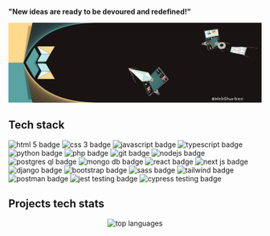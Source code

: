 **"New ideas are ready to be devoured and redefined!"**

![My banner image with a computer screen and shurikens](./webshuriken-banner-2024.png "My banner")

## Tech stack

<p foat="left">
  <img width="120" alt="html 5 badge" src="https://img.shields.io/badge/HTML5-E34F26?style=for-the-badge&logo=html5&logoColor=white" />
  <img width="120" alt="css 3 badge" src="https://img.shields.io/badge/CSS3-1572B6?style=for-the-badge&logo=css3&logoColor=white" />
  <img width="120" alt="javascript badge" src="https://img.shields.io/badge/JavaScript-323330?style=for-the-badge&logo=javascript&logoColor=F7DF1E" />
  <img width="120" alt="typescript badge" src="https://img.shields.io/badge/typescript-20232a?style=for-the-badge&logo=typescript&logoColor=2f73bd" />
  <img width="120" alt="python badge" src="https://img.shields.io/badge/Python-FFD43B?style=for-the-badge&logo=python&logoColor=blue" />
  <img width="120" alt="php badge" src="https://img.shields.io/badge/PHP-777BB4?style=for-the-badge&logo=php&logoColor=white" />
  <img width="120" alt="git badge" src="https://img.shields.io/badge/GIT-E44C30?style=for-the-badge&logo=git&logoColor=white" />
  <img width="120" alt="nodejs badge" src="https://img.shields.io/badge/Node.js-339933?style=for-the-badge&logo=nodedotjs&logoColor=white" />
  <img width="120" alt="postgres ql badge" src="https://img.shields.io/badge/PostgreSQL-316192?style=for-the-badge&logo=postgresql&logoColor=white" />
  <img width="120" alt="mongo db badge" src="https://img.shields.io/badge/MongoDB-4EA94B?style=for-the-badge&logo=mongodb&logoColor=white" />
  <img width="120" alt="react badge" src="https://img.shields.io/badge/React-20232A?style=for-the-badge&logo=react&logoColor=61DAFB" />
  <img width="120" alt="next js badge" src="https://img.shields.io/badge/Nextjs-191313?style=for-the-badge" />
  <img width="120" alt="django badge" src="https://img.shields.io/badge/Django-092E20?style=for-the-badge&logo=django&logoColor=green" />
  <img width="120" alt="bootstrap badge" src="https://img.shields.io/badge/Bootstrap-563D7C?style=for-the-badge&logo=bootstrap&logoColor=white" />
  <img width="120" alt="sass badge" src="https://img.shields.io/badge/Sass-CC6699?style=for-the-badge&logo=sass&logoColor=white" />
  <img width="120" alt="tailwind badge" src="https://img.shields.io/badge/Tailwind-38bdf8?style=for-the-badge" />
  <img width="120" alt="postman badge" src="https://img.shields.io/badge/Postman-FF6C37?style=for-the-badge&logo=Postman&logoColor=white" />
  <img width="120" alt="jest testing badge" src="https://img.shields.io/badge/Jest-C21325?style=for-the-badge&logo=jest&logoColor=white" />
  <img width="120" alt="cypress testing badge" src="https://img.shields.io/badge/Cypress-17202C?style=for-the-badge&logo=cypress&logoColor=white" />
</p>

## Projects tech stats

<p align="center">
  <img alt="top languages" src="https://github-readme-stats.vercel.app/api/top-langs/?username=webshuriken&&layout=compact&custom_title=Languages" />
</p>

<!-- by: https://github.com/anuraghazra/github-readme-stats
<p align="center">
  <img alt="Github stats" src="https://github-readme-stats.vercel.app/api?username=webshuriken&show_icons=true&custom_title=Carlos%20EAMs%20Github%20Stats&title_color=e8fafa&bg_color=59a3a3&text_color=ffd98c&icon_color=e8fafa&border_color=ffd98c" />
</p>

<p align="center">
  <img alt="top languages" src="https://github-readme-stats.vercel.app/api/top-langs/?username=webshuriken&&layout=compact&custom_title=Languages" />
</p>
-->

